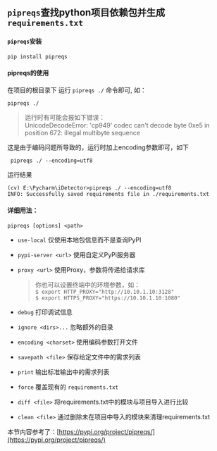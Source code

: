 ## `pipreqs`查找python项目依赖包并生成`requirements.txt`

#### `pipreqs`安装

    pip install pipreqs


#### pipreqs的使用

在项目的根目录下 运行 ```pipreqs ./``` 命令即可, 如：

    pipreqs ./

> 运行时有可能会报如下错误：   
UnicodeDecodeError: 'cp949' codec can't decode byte 0xe5 in position 672: illegal multibyte sequence

这是由于编码问题所导致的，运行时加上encoding参数即可，如下

     pipreqs ./ --encoding=utf8

运行结果

    (cv) E:\Pycharm\iDetector>pipreqs ./ --encoding=utf8
    INFO: Successfully saved requirements file in ./requirements.txt


#### 详细用法：

    pipreqs [options] <path>

- ```use-local``` 仅使用本地包信息而不是查询PyPI

- ```pypi-server <url>``` 使用自定义PyPi服务器

- ```proxy <url>``` 使用Proxy，参数将传递给请求库

    > 你也可以设置终端中的环境参数，如：   
    ```$ export HTTP_PROXY="http://10.10.1.10:3128"```   
    ```$ export HTTPS_PROXY="https://10.10.1.10:1080"```

- ```debug``` 打印调试信息

- ```ignore <dirs>...``` 忽略额外的目录

- ```encoding <charset>``` 使用编码参数打开文件

- ```savepath <file>``` 保存给定文件中的需求列表

- ```print``` 输出标准输出中的需求列表

- ```force``` 覆盖现有的 ```requirements.txt```

- ```diff <file>``` 将requirements.txt中的模块与项目导入进行比较

- ```clean <file>``` 通过删除未在项目中导入的模块来清理requirements.txt


本节内容参考了：[https://pypi.org/project/pipreqs/](https://pypi.org/project/pipreqs/)
 </file></file></file></charset></dirs></url></url></path>
